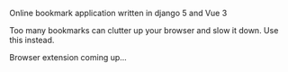 Online bookmark application written in django 5 and Vue 3

Too many bookmarks can clutter up your browser and slow it down. Use this instead.

Browser extension coming up...